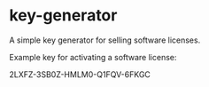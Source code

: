 # key-generator

A simple key generator for selling software licenses.

Example key for activating a software license:

2LXFZ-3SB0Z-HMLM0-Q1FQV-6FKGC
